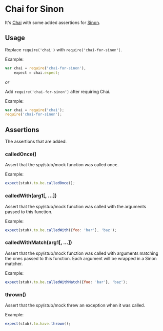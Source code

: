 # Chai for Sinon

It's [Chai](http://chaijs.com) with some added assertions for [Sinon](http://sinonjs.org).

## Usage

Replace `require('chai')` with `require('chai-for-sinon')`.

Example:
```javascript
var chai = require('chai-for-sinon'),
    expect = chai.expect;
```

*or*

Add `require('chai-for-sinon')` after requiring Chai.

Example:
```javascript
var chai = require('chai');
require('chai-for-sinon');
```

## Assertions

The assertions that are added.

### calledOnce()

Assert that the spy/stub/mock function was called once.

Example:
```javascript
expect(stub).to.be.calledOnce();
```

### calledWith(arg1[, ...])

Assert that the spy/stub/mock function was called with the arguments passed to this function.

Example:
```javascript
expect(stub).to.be.calledWith({foo: 'bar'}, 'baz');
```

### calledWithMatch(arg1[, ...])

Assert that the spy/stub/mock function was called with arguments matching the ones passed to this function. Each argument will be wrapped in a Sinon matcher.

Example:
```javascript
expect(stub).to.be.calledWithMatch({foo: 'bar'}, 'baz');
```

### thrown()

Assert that the spy/stub/mock threw an exception when it was called.

Example:
```javascript
expect(stub).to.have.thrown();
```